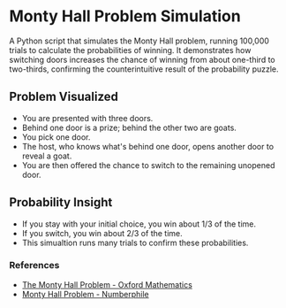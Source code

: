# Monty Hall Problem Simulation
A Python script that simulates the Monty Hall problem, running 100,000 trials to calculate the probabilities of winning. It demonstrates how switching doors increases the chance of winning from about one-third to two-thirds, confirming the counterintuitive result of the probability puzzle.

## Problem Visualized
- You are presented with three doors.
- Behind one door is a prize; behind the other two are goats.
- You pick one door.
- The host, who knows what's behind one door, opens another door to reveal a goat.
- You are then offered the chance to switch to the remaining unopened door.

## Probability Insight
- If you stay with your initial choice, you win about 1/3 of the time.
- If you switch, you win about 2/3 of the time.
- This simualtion runs many trials to confirm these probabilities.

### References
- [The Monty Hall Problem - Oxford Mathematics](https://www.youtube.com/watch?v=zf17UgsFYCw)
- [Monty Hall Problem - Numberphile](https://www.youtube.com/watch?v=4Lb-6rxZxx0)
